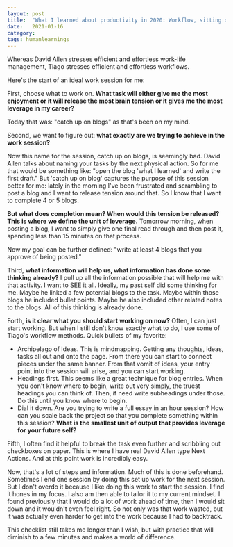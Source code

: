 ```yaml
---
layout: post
title:  "What I learned about productivity in 2020: Workflow, sitting down to work"
date:   2021-01-16
category: 
tags: humanlearnings
---
```

Whereas David Allen stresses efficient and effortless work-life management, Tiago stresses efficient and effortless workflows. 

Here's the start of an ideal work session for me: 

First, choose what to work on. **What task will either give me the most enjoyment or it will release the most brain tension or it gives me the most leverage in my career?**

Today that was: "catch up on blogs" as that's been on my mind.

Second, we want to figure out: **what exactly are we trying to achieve in the work session?**

Now this name for the session, catch up on blogs, is seemingly bad. David Allen talks about naming your tasks by the next physical action. So for me that would be something like: "open the blog 'what I learned' and write the first draft." But 'catch up on blog' captures the purpose of this session better for me: lately in the morning I've been frustrated and scrambling to post a blog and I want to release tension around that. So I know that I want to complete 4 or 5 blogs.

**But what does completion mean? When would this tension be released? This is where we define the unit of leverage.** Tomorrow morning, when posting a blog, I want to simply give one final read through and then post it, spending less than 15 minutes on that process. 

Now my goal can be further defined: "write at least 4 blogs that you approve of being posted."

Third, **what information will help us, what information has done some thinking already?** I pull up all the information possible that will help me with that activity. I want to SEE it all. Ideally, my past self did some thinking for me. Maybe he linked a few potential blogs to the task. Maybe within those blogs he included bullet points. Maybe he also included other related notes to the blogs. All of this thinking is already done.

Forth, **is it clear what you should start working on now?** Often, I can just start working. But when I still don't know exactly what to do, I use some of Tiago's workflow methods. Quick bullets of my favorite:
- Archipelago of Ideas. This is mindmapping. Getting any thoughts, ideas, tasks all out and onto the page. From there you can start to connect pieces under the same banner. From that vomit of ideas, your entry point into the session will arise, and you can start working.
- Headings first. This seems like a great technique for blog entries. When you don't know where to begin, write out very simply, the truest headings you can think of. Then, if need write subheadings under those. Do this until you know where to begin.
- Dial it down. Are you trying to write a full essay in an hour session? How can you scale back the project so that you complete something within this session? **What is the smallest unit of output that provides leverage for your future self?**

Fifth, I often find it helpful to break the task even further and scribbling out checkboxes on paper. This is where I have real David Allen type Next Actions. And at this point work is incredibly easy.

Now, that's a lot of steps and information. Much of this is done beforehand. Sometimes I end one session by doing this set up work for the next session. But I don't overdo it because I like doing this work to start the session. I find it hones in my focus. I also am then able to tailor it to my current mindset. I found previously that I would do a lot of work ahead of time, then I would sit down and it wouldn't even feel right. So not only was that work wasted, but it was actually even harder to get into the work because I had to backtrack.

This checklist still takes me longer than I wish, but with practice that will diminish to a few minutes and makes a world of difference.